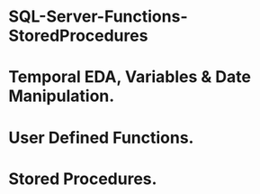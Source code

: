 # SQL-Server-Functions-StoredProcedures
# Temporal EDA, Variables & Date Manipulation.
# User Defined Functions.
# Stored Procedures.

